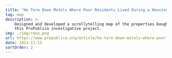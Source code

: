 ```yaml
---
title: "He Tore Down Motels Where Poor Residents Lived During a Housing Crisis"
tag: map
description: >-
    Designed and developed a scrollytelling map of the properties bought by a Reno developer for
    this ProPublica investigative project.
img: ./img/reno.png
url: https://www.propublica.org/article/he-tore-down-motels-where-poor-residents-lived-during-a-housing-crisis-city-leaders-did-nothing
date: 2021-11-12
sortOrder: 2
---
```


